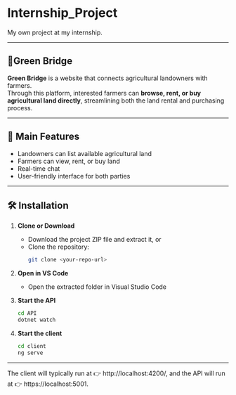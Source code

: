 # Internship_Project

My own project at my internship.  

---

## 🌱Green Bridge
**Green Bridge** is a website that connects agricultural landowners with farmers.  
Through this platform, interested farmers can **browse, rent, or buy agricultural land directly**, streamlining both the land rental and purchasing process.  

---

## 🚀 Main Features
- Landowners can list available agricultural land  
- Farmers can view, rent, or buy land  
- Real-time chat  
- User-friendly interface for both parties  

---

## 🛠 Installation

1. **Clone or Download**  
   - Download the project ZIP file and extract it, or  
   - Clone the repository:  
     ```bash
     git clone <your-repo-url>
     ```

2. **Open in VS Code**  
   - Open the extracted folder in Visual Studio Code  

3. **Start the API**  
   ```bash
   cd API
   dotnet watch
   ```

4. **Start the client**  
   ```bash
   cd client
   ng serve
   ```

---

The client will typically run at 👉 http://localhost:4200/, and the API will run at 👉 https://localhost:5001.

